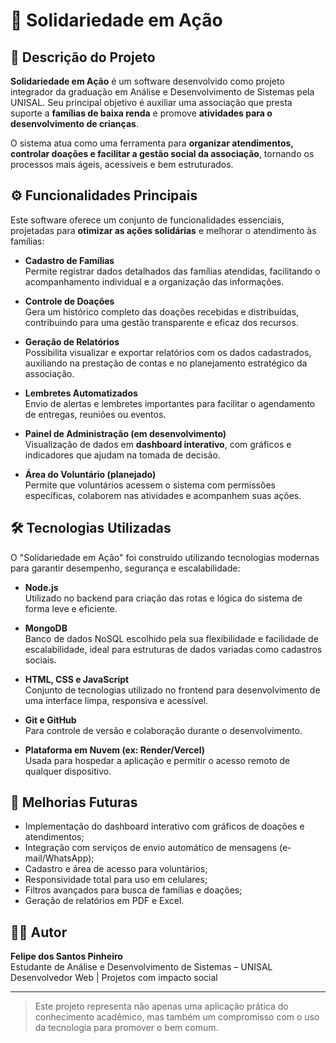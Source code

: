 # 🤝 Solidariedade em Ação

## 📘 Descrição do Projeto

**Solidariedade em Ação** é um software desenvolvido como projeto integrador da graduação em Análise e Desenvolvimento de Sistemas pela UNISAL. Seu principal objetivo é auxiliar uma associação que presta suporte a **famílias de baixa renda** e promove **atividades para o desenvolvimento de crianças**.

O sistema atua como uma ferramenta para **organizar atendimentos, controlar doações e facilitar a gestão social da associação**, tornando os processos mais ágeis, acessíveis e bem estruturados.

## ⚙️ Funcionalidades Principais

Este software oferece um conjunto de funcionalidades essenciais, projetadas para **otimizar as ações solidárias** e melhorar o atendimento às famílias:

- **Cadastro de Famílias**  
  Permite registrar dados detalhados das famílias atendidas, facilitando o acompanhamento individual e a organização das informações.

- **Controle de Doações**  
  Gera um histórico completo das doações recebidas e distribuídas, contribuindo para uma gestão transparente e eficaz dos recursos.

- **Geração de Relatórios**  
  Possibilita visualizar e exportar relatórios com os dados cadastrados, auxiliando na prestação de contas e no planejamento estratégico da associação.

- **Lembretes Automatizados**  
  Envio de alertas e lembretes importantes para facilitar o agendamento de entregas, reuniões ou eventos.

- **Painel de Administração (em desenvolvimento)**  
  Visualização de dados em **dashboard interativo**, com gráficos e indicadores que ajudam na tomada de decisão.

- **Área do Voluntário (planejado)**  
  Permite que voluntários acessem o sistema com permissões específicas, colaborem nas atividades e acompanhem suas ações.

## 🛠️ Tecnologias Utilizadas

O "Solidariedade em Ação" foi construído utilizando tecnologias modernas para garantir desempenho, segurança e escalabilidade:

- **Node.js**  
  Utilizado no backend para criação das rotas e lógica do sistema de forma leve e eficiente.

- **MongoDB**  
  Banco de dados NoSQL escolhido pela sua flexibilidade e facilidade de escalabilidade, ideal para estruturas de dados variadas como cadastros sociais.

- **HTML, CSS e JavaScript**  
  Conjunto de tecnologias utilizado no frontend para desenvolvimento de uma interface limpa, responsiva e acessível.

- **Git e GitHub**  
  Para controle de versão e colaboração durante o desenvolvimento.

- **Plataforma em Nuvem (ex: Render/Vercel)**  
  Usada para hospedar a aplicação e permitir o acesso remoto de qualquer dispositivo.

## 🚧 Melhorias Futuras

- Implementação do dashboard interativo com gráficos de doações e atendimentos;
- Integração com serviços de envio automático de mensagens (e-mail/WhatsApp);
- Cadastro e área de acesso para voluntários;
- Responsividade total para uso em celulares;
- Filtros avançados para busca de famílias e doações;
- Geração de relatórios em PDF e Excel.

## 👨‍💻 Autor

**Felipe dos Santos Pinheiro**  
Estudante de Análise e Desenvolvimento de Sistemas – UNISAL  
Desenvolvedor Web | Projetos com impacto social

---

> Este projeto representa não apenas uma aplicação prática do conhecimento acadêmico, mas também um compromisso com o uso da tecnologia para promover o bem comum.
